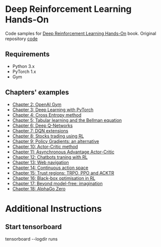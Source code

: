 # Deep Reinforcement Learning Hands-On

Code samples for [Deep Reinforcement Learning Hands-On](https://www.packtpub.com/big-data-and-business-intelligence/practical-deep-reinforcement-learning)
book. 
Original repository [code](https://github.com/PacktPublishing/Deep-Reinforcement-Learning-Hands-On)

## Requirements
* Python 3.x
* PyTorch 1.x
* Gym

## Chapters' examples

* [Chapter 2: OpenAI Gym](Chapter02)
* [Chapter 3: Deep Learning with PyTorch](Chapter03)
* [Chapter 4: Cross Entropy method](Chapter04)
* [Chapter 5: Tabular learning and the Bellman equation](Chapter05)
* [Chapter 6: Deep Q-Networks](Chapter06)
* [Chapter 7: DQN extensions](Chapter07)
* [Chapter 8: Stocks trading using RL](Chapter08)
* [Chapter 9: Policy Gradients: an alternative](Chapter09)
* [Chapter 10: Actor-Critic method](Chapter10)
* [Chapter 11: Asynchronous Advantage Actor-Critic](Chapter11)
* [Chapter 12: Chatbots traning with RL](Chapter12)
* [Chapter 13: Web navigation](Chapter13)
* [Chapter 14: Continuous action space](Chapter14)
* [Chapter 15: Trust regions: TRPO, PPO and ACKTR](Chapter15)
* [Chapter 16: Black-box optimisation in RL](Chapter16)
* [Chapter 17: Beyond model-free: imagination](Chapter17)
* [Chapter 18: AlphaGo Zero](Chapter18)



# Additional Instructions
## Start tensorboard
tensorboard --logdir runs